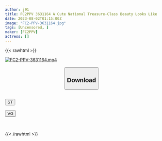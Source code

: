 ```yaml
---
author: j91
title: FC2PPV 3631164 A Cute National Treasure-Class Beauty Looks Like This And Is 18 Years Old With A Legal Minimum Figure! I’m Inexperienced And I’m Shy In Front Of An Unfamiliar Male Genitalia, But I’m Shy, But I’m Going To Do My Best, And I Can’t Help But Ejaculate In My Mouth. A Total Of 3 Consecutive Ejaculations With 2 Consecutive Vaginal Cum Shots! !
date: 2023-08-02T01:15:00Z
image: "FC2-PPV-3631164.jpg"
tags: [Uncensored, ]
maker: [FC2PPV]
actress: []
---
```



{{< rawhtml >}}

<div class="video" data-videoid="X2862JM9L0hDl4o">
    <a href="javascript:;">
        <img src="https://my.j91.asia/posts/FC2-PPV-3631164/FC2-PPV-3631164.jpg" width="WIDTH" height="HEIGHT" alt="FC2-PPV-3631164.mp4" loading="lazy">
    </a>
</div>

<script type="text/javascript" src="https://j91.asia/asset/on-demand-st.js"></script>

<br>
  <link rel="stylesheet" href="https://j91.asia/asset/bs5.css">
  
  <center>
  <button class="btn btn-primary" type="button" data-bs-toggle="collapse" data-bs-target=".multi-collapse" aria-expanded="false" aria-controls="multiCollapseExample1 multiCollapseExample2"><h2>Download</h2></button></center>
</p>
<div class="row">
  <div class="col">
    <div class="collapse multi-collapse" id="multiCollapseExample1">
      <div class="card card-body">
	      	      <br>
<div class="buttons">  
<a href="https://streamtape.to/v/X2862JM9L0hDl4o"><button class="btn-hover color-3"><i class="fa fa-download"></i> ST</button></a></div>
    </div>
  </div>
</div>
  <div class="col">
    <div class="collapse multi-collapse" id="multiCollapseExample2">
      <div class="card card-body">
	      <br>
<div class="buttons">
    <a href="https://vgembed.com/v/vQBYEbpX6k5n1m8"><button class="btn-hover color-9"><i class="fa fa-download"></i> VG</button></a></div>
<br><br>
      </div>
    </div>
  </div>
</div>

{{< /rawhtml >}}